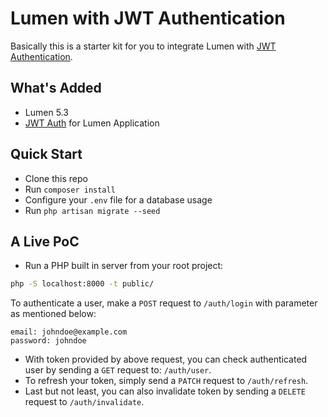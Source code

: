 # Lumen with JWT Authentication

Basically this is a starter kit for you to integrate Lumen with [JWT Authentication](https://jwt.io/).

## What's Added

- Lumen 5.3
- [JWT Auth](https://github.com/tymondesigns/jwt-auth) for Lumen Application

## Quick Start

- Clone this repo
- Run `composer install`
- Configure your `.env` file for a database usage
- Run `php artisan migrate --seed`

## A Live PoC

- Run a PHP built in server from your root project:

```sh
php -S localhost:8000 -t public/
```

To authenticate a user, make a `POST` request to `/auth/login` with parameter as mentioned below:

```
email: johndoe@example.com
password: johndoe
```

- With token provided by above request, you can check authenticated user by sending a `GET` request to: `/auth/user`.
- To refresh your token, simply send a `PATCH` request to `/auth/refresh`.
- Last but not least, you can also invalidate token by sending a `DELETE` request to `/auth/invalidate`.
